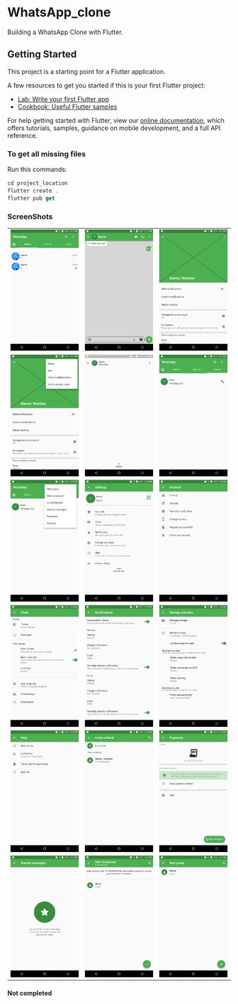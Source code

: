 # WhatsApp_clone

Building a WhatsApp Clone with Flutter.

## Getting Started

This project is a starting point for a Flutter application.

A few resources to get you started if this is your first Flutter project:

- [Lab: Write your first Flutter app](https://flutter.dev/docs/get-started/codelab)
- [Cookbook: Useful Flutter samples](https://flutter.dev/docs/cookbook)

For help getting started with Flutter, view our
[online documentation](https://flutter.dev/docs), which offers tutorials,
samples, guidance on mobile development, and a full API reference.

### To get all missing files

Run this commands:

```dart
cd project_location
flutter create .
flutter pub get
```

### ScreenShots

| | | |
| --- |--- | --- |
| <img src="/screenshot/Screenshot_20211016-121720.jpeg" width="300" alt=""> | <img src="/screenshot/Screenshot_20211016-121724.jpeg" width="300" alt=""> | <img src="/screenshot/Screenshot_20211016-121729.jpeg" width="300" alt=""> |
| <img src="/screenshot/Screenshot_20211016-121745.jpeg" width="300" alt=""> | <img src="/screenshot/Screenshot_20211016-121754.jpeg" width="300" alt=""> | <img src="/screenshot/Screenshot_20211016-121759.jpeg" width="300" alt=""> |
| <img src="/screenshot/Screenshot_20211016-121802.jpeg" width="300" alt=""> | <img src="/screenshot/Screenshot_20211016-121806.jpeg" width="300" alt=""> | <img src="/screenshot/Screenshot_20211016-121809.jpeg" width="300" alt=""> |
| <img src="/screenshot/Screenshot_20211016-121815.jpeg" width="300" alt=""> | <img src="/screenshot/Screenshot_20211016-121824.jpeg" width="300" alt=""> | <img src="/screenshot/Screenshot_20211016-121833.jpeg" width="300" alt=""> |
| <img src="/screenshot/Screenshot_20211016-121840.jpeg" width="300" alt=""> | <img src="/screenshot/Screenshot_20211016-121846.jpeg" width="300" alt=""> | <img src="/screenshot/Screenshot_20211016-121912.jpeg" width="300" alt=""> |
| <img src="/screenshot/Screenshot_20211016-121920.jpeg" width="300" alt=""> | <img src="/screenshot/Screenshot_20211016-121931.jpeg" width="300" alt=""> | <img src="/screenshot/Screenshot_20211016-121939.jpeg" width="300" alt=""> |

#### Not completed
